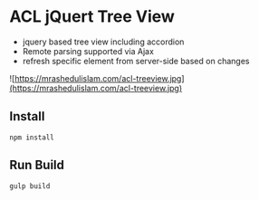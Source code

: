 # ACL jQuert Tree View
- jquery based tree view including accordion
- Remote parsing supported via Ajax
- refresh specific element from server-side based on changes

![https://mrashedulislam.com/acl-treeview.jpg](https://mrashedulislam.com/acl-treeview.jpg)

**Install**
-----------

``npm install``

**Run Build**
-------------

``gulp build``
